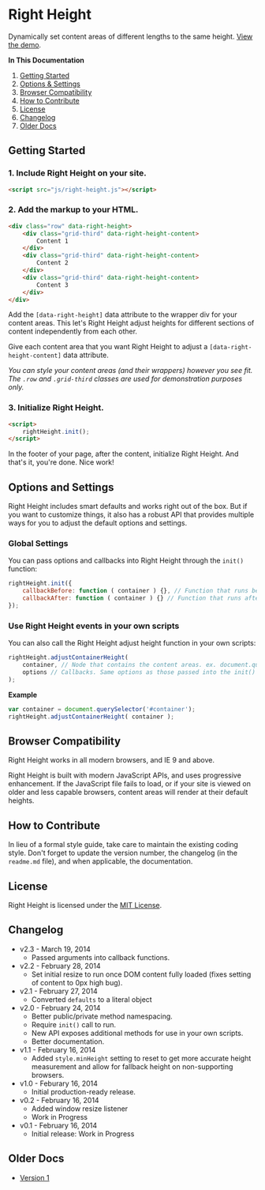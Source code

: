# Right Height
Dynamically set content areas of different lengths to the same height. [View the demo](http://cferdinandi.github.io/right-height/).

**In This Documentation**

1. [Getting Started](#getting-started)
2. [Options & Settings](#options-and-settings)
3. [Browser Compatibility](#browser-compatibility)
4. [How to Contribute](#how-to-contribute)
5. [License](#license)
6. [Changelog](#changelog)
7. [Older Docs](#older-docs)



## Getting Started

### 1. Include Right Height on your site.

```html
<script src="js/right-height.js"></script>
```

### 2. Add the markup to your HTML.

```html
<div class="row" data-right-height>
	<div class="grid-third" data-right-height-content>
		Content 1
	</div>
	<div class="grid-third" data-right-height-content>
		Content 2
	</div>
	<div class="grid-third" data-right-height-content>
		Content 3
	</div>
</div>
```

Add the `[data-right-height]` data attribute to the wrapper div for your content areas. This let's Right Height adjust heights for different sections of content independently from each other.

Give each content area that you want Right Height to adjust a `[data-right-height-content]` data attribute.

*You can style your content areas (and their wrappers) however you see fit. The `.row` and `.grid-third` classes are used for demonstration purposes only.*

### 3. Initialize Right Height.

```html
<script>
	rightHeight.init();
</script>
```

In the footer of your page, after the content, initialize Right Height. And that's it, you're done. Nice work!



## Options and Settings

Right Height includes smart defaults and works right out of the box. But if you want to customize things, it also has a robust API that provides multiple ways for you to adjust the default options and settings.

### Global Settings

You can pass options and callbacks into Right Height through the `init()` function:

```javascript
rightHeight.init({
	callbackBefore: function ( container ) {}, // Function that runs before content height is adjusted
	callbackAfter: function ( container ) {} // Function that runs after content height is adjusted
});
```

### Use Right Height events in your own scripts

You can also call the Right Height adjust height function in your own scripts:

```javascript
rightHeight.adjustContainerHeight(
	container, // Node that contains the content areas. ex. document.querySelector('#content-wrapper')
	options // Callbacks. Same options as those passed into the init() function.
);
```

**Example**

```javascript
var container = document.querySelector('#container');
rightHeight.adjustContainerHeight( container );
```



## Browser Compatibility

Right Height works in all modern browsers, and IE 9 and above.

Right Height is built with modern JavaScript APIs, and uses progressive enhancement. If the JavaScript file fails to load, or if your site is viewed on older and less capable browsers, content areas will render at their default heights.



## How to Contribute

In lieu of a formal style guide, take care to maintain the existing coding style. Don't forget to update the version number, the changelog (in the `readme.md` file), and when applicable, the documentation.



## License
Right Height is licensed under the [MIT License](http://gomakethings.com/mit/).



## Changelog

* v2.3 - March 19, 2014
	* Passed arguments into callback functions.
* v2.2 - February 28, 2014
	* Set initial resize to run once DOM content fully loaded (fixes setting of content to 0px high bug).
* v2.1 - February 27, 2014
	* Converted `defaults` to a literal object
* v2.0 - February 24, 2014
	* Better public/private method namespacing.
	* Require `init()` call to run.
	* New API exposes additional methods for use in your own scripts.
	* Better documentation.
* v1.1 - February 16, 2014
	* Added `style.minHeight` setting to reset to get more accurate height measurement and allow for fallback height on non-supporting browsers.
* v1.0 - Feburary 16, 2014
	* Initial production-ready release.
* v0.2 - February 16, 2014
	* Added window resize listener
	* Work in Progress
* v0.1 - February 16, 2014
	* Initial release: Work in Progress



## Older Docs

* [Version 1](http://cferdinandi.github.io/right-height/archive/v1/)